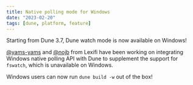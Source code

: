```yaml
---
title: Native polling mode for Windows
date: "2023-02-20"
tags: [dune, platform, feature]
---
```


Starting from Dune 3.7, Dune watch mode is now available on Windows!

[@yams-yams](https://github.com/yams-yams) and [@nojb](https://github.com/nojb)
from Lexifi have been working on integrating Windows native polling API with
Dune to supplement the support for `fswatch`, which is unavailable on Windows.

Windows users can now run `dune build -w` out of the box!
